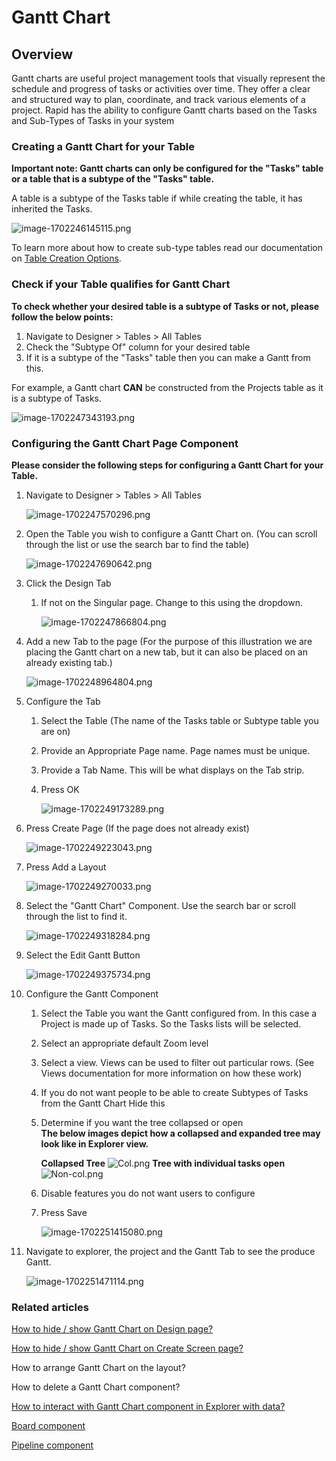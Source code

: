 # Gantt Chart

## Overview

Gantt charts are useful project management tools that visually represent the schedule and progress of tasks or activities over time. They offer a clear and structured way to plan, coordinate, and track various elements of a project. Rapid has the ability to configure Gantt charts based on the Tasks and Sub-Types of Tasks in your system

### Creating a Gantt Chart for your Table

**Important note: Gantt charts can only be configured for the "Tasks" table or a table that is a subtype of the "Tasks" table.**

A table is a subtype of the Tasks table if while creating the table, it has inherited the Tasks.

![image-1702246145115.png](./downloaded_image_1705285575257.png)

To learn more about how to create sub-type tables read our documentation on [Table Creation Options](/docs/Rapid/4-Keyper%20Manual/2-Designer/1-Tables/3-creating-tables/3-creating-tables.md "Creating a new Table - Table Options").

### Check if your Table qualifies for Gantt Chart

**To check whether your desired table is a subtype of Tasks or not, please follow the below points:**

1. Navigate to Designer &gt; Tables &gt; All Tables
2. Check the "Subtype Of" column for your desired table
3. If it is a subtype of the "Tasks" table then you can make a Gantt from this.

For example, a Gantt chart **CAN** be constructed from the Projects table as it is a subtype of Tasks.

![image-1702247343193.png](./downloaded_image_1705285576278.png)

### Configuring the Gantt Chart Page Component

**Please consider the following steps for configuring a Gantt Chart for your Table.**

1. Navigate to Designer &gt; Tables &gt; All Tables

    ![image-1702247570296.png](./downloaded_image_1705285577323.png)
2. Open the Table you wish to configure a Gantt Chart on. (You can scroll through the list or use the search bar to find the table)

    ![image-1702247690642.png](./downloaded_image_1705285578421.png)
3. Click the Design Tab  
    
    1. If not on the Singular page. Change to this using the dropdown.  

        ![image-1702247866804.png](./downloaded_image_1705285579440.png)
4. Add a new Tab to the page (For the purpose of this illustration we are placing the Gantt chart on a new tab, but it can also be placed on an already existing tab.)  

    ![image-1702248964804.png](./downloaded_image_1705285580459.png)
5. Configure the Tab 
    1. Select the Table (The name of the Tasks table or Subtype table you are on)
    2. Provide an Appropriate Page name. Page names must be unique.
    3. Provide a Tab Name. This will be what displays on the Tab strip.
    4. Press OK  

        ![image-1702249173289.png](./downloaded_image_1705285581474.png)
6. Press Create Page (If the page does not already exist) 

    ![image-1702249223043.png](./downloaded_image_1705285582493.png)
7. Press Add a Layout  

    ![image-1702249270033.png](./downloaded_image_1705285583512.png)
8. Select the "Gantt Chart" Component. Use the search bar or scroll through the list to find it.  

    ![image-1702249318284.png](./downloaded_image_1705285584535.png)
9. Select the Edit Gantt Button
    
    ![image-1702249375734.png](./downloaded_image_1705285585554.png)
10. Configure the Gantt Component 
    1. Select the Table you want the Gantt configured from. In this case a Project is made up of Tasks. So the Tasks lists will be selected.
    2. Select an appropriate default Zoom level
    3. Select a view. Views can be used to filter out particular rows. (See Views documentation for more information on how these work)
    4. If you do not want people to be able to create Subtypes of Tasks from the Gantt Chart Hide this
    5. Determine if you want the tree collapsed or open  
        **The below images depict how a collapsed and expanded tree may look like in Explorer view.**

        **Collapsed Tree**
        ![Col.png](./downloaded_image_1705285586574.png)
        **Tree with individual tasks open**
        ![Non-col.png](./downloaded_image_1705285587587.png)

    6. Disable features you do not want users to configure
    7. Press Save  

        ![image-1702251415080.png](./downloaded_image_1705285588612.png)
11. Navigate to explorer, the project and the Gantt Tab to see the produce Gantt.

    ![image-1702251471114.png](./downloaded_image_1705285589638.png)

### Related articles

[How to hide / show Gantt Chart on Design page?](/docs/Rapid/4-Keyper%20Manual/2-Designer/2-Pages/5-how-to-guides/how-to-hide-components-on-breakpoints/how-to-hide-components-on-breakpoints.md "How to show/Hide components on Pages")

[How to hide / show Gantt Chart on Create Screen page?](/docs/Rapid/4-Keyper%20Manual/2-Designer/2-Pages/5-how-to-guides/how-to-hide-components-on-breakpoints/how-to-hide-components-on-breakpoints.md "How to show/Hide components on Pages")

How to arrange Gantt Chart on the layout?

How to delete a Gantt Chart component?

[How to interact with Gantt Chart component in Explorer with data?](/docs/Rapid/3-User%20Manual/2-Explorer/2-Page%20Components/Gantt%20Component/1-how-to-interact-with-a-gantt-chart-in-explorer/1-how-to-interact-with-a-gantt-chart-in-explorer.md "How to interact with a Gantt Chart?")

[Board component](/docs/Rapid/3-User%20Manual/2-Explorer/2-Page%20Components/Board%20Component/Board%20Component.md "What is a Board component on a Layout / Page?")

[Pipeline component](/docs/Rapid/4-Keyper%20Manual/2-Designer/2-Pages/3-Components/pipeline/pipeline.md "What is a Pipeline component on a Layout / Page?")

